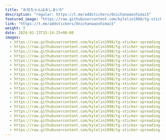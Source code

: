 ```yaml
---
title: "お兄ちゃんはおしまい5"
description: "regular: https://t.me/addstickers/Onichanwaoshimai5"
featured_image: "https://raw.githubusercontent.com/kylelin1998/tg-sticker-spreading-worldwide-images/main/img/9135a7e4-5cd6-4ab7-a80d-c8323cd0de7a.jpg"
link: "https://t.me/addstickers/Onichanwaoshimai5"
weight: 3
date: 2024-01-13T15:14:25+08:00
images:
  - https://raw.githubusercontent.com/kylelin1998/tg-sticker-spreading-worldwide-images/main/img/9135a7e4-5cd6-4ab7-a80d-c8323cd0de7a.jpg
  - https://raw.githubusercontent.com/kylelin1998/tg-sticker-spreading-worldwide-images/main/img/41022e74-48f8-448a-9cd3-e50c64d5e1a5.jpg
  - https://raw.githubusercontent.com/kylelin1998/tg-sticker-spreading-worldwide-images/main/img/0e11ec9b-ef5b-4ffa-a96b-c5c7719bd3c9.jpg
  - https://raw.githubusercontent.com/kylelin1998/tg-sticker-spreading-worldwide-images/main/img/92e1da97-6143-44ec-a61a-efda871434af.jpg
  - https://raw.githubusercontent.com/kylelin1998/tg-sticker-spreading-worldwide-images/main/img/95529264-8d19-4535-ab93-2860c5df90c5.jpg
  - https://raw.githubusercontent.com/kylelin1998/tg-sticker-spreading-worldwide-images/main/img/34083b0f-0439-4ec4-b330-0ded1d7dca76.jpg
  - https://raw.githubusercontent.com/kylelin1998/tg-sticker-spreading-worldwide-images/main/img/1ab90ba9-082b-4216-9c1c-18dd5c8d0ef9.jpg
  - https://raw.githubusercontent.com/kylelin1998/tg-sticker-spreading-worldwide-images/main/img/d5414a97-a61b-4a3f-ac0f-7dbb1fc09f60.jpg
  - https://raw.githubusercontent.com/kylelin1998/tg-sticker-spreading-worldwide-images/main/img/afadb50d-aa1a-46a6-961a-e560ad70325c.jpg
  - https://raw.githubusercontent.com/kylelin1998/tg-sticker-spreading-worldwide-images/main/img/534f43cf-89f5-4c23-8983-c02adcc6bc72.jpg
  - https://raw.githubusercontent.com/kylelin1998/tg-sticker-spreading-worldwide-images/main/img/1bd4428f-f8d7-49f9-979f-53d2acee98da.jpg
  - https://raw.githubusercontent.com/kylelin1998/tg-sticker-spreading-worldwide-images/main/img/a7f0e01e-2926-4c23-96df-ac2ce3f3497f.jpg
  - https://raw.githubusercontent.com/kylelin1998/tg-sticker-spreading-worldwide-images/main/img/723bb0a1-c488-4cef-97c8-94db2b1240d7.jpg
  - https://raw.githubusercontent.com/kylelin1998/tg-sticker-spreading-worldwide-images/main/img/68dbffe9-2fbc-48b9-9200-d835c80bd1b3.jpg
  - https://raw.githubusercontent.com/kylelin1998/tg-sticker-spreading-worldwide-images/main/img/85efb2df-17bf-4894-9de2-53cfc89d1292.jpg
  - https://raw.githubusercontent.com/kylelin1998/tg-sticker-spreading-worldwide-images/main/img/6f91c1bf-b351-4533-b978-b02671367ea7.jpg
  - https://raw.githubusercontent.com/kylelin1998/tg-sticker-spreading-worldwide-images/main/img/8f7052f0-d475-4daf-a629-0da9ac830f0e.jpg
  - https://raw.githubusercontent.com/kylelin1998/tg-sticker-spreading-worldwide-images/main/img/0a43210a-27b2-4906-b6a9-03222a35545d.jpg
  - https://raw.githubusercontent.com/kylelin1998/tg-sticker-spreading-worldwide-images/main/img/8ff96856-f29e-45d3-9f58-974e6245e6c0.jpg
  - https://raw.githubusercontent.com/kylelin1998/tg-sticker-spreading-worldwide-images/main/img/4472c174-321c-420d-8a3c-ac0f05837179.jpg
---
```

